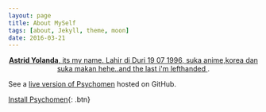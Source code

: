 ```yaml
---
layout: page
title: About MySelf
tags: [about, Jekyll, theme, moon]
date: 2016-03-21
---
```

    
<center><a href="http://astridyolanda.github.io/"><b>Astrid Yolanda</b>, its my name. Lahir di Duri 19 07 1996, suka anime,korea dan suka makan hehe..and the last i'm lefthanded </a> .</center>





See a [live version of Psychomen](http://astridyolanda.github.io/) hosted on GitHub.


      
[Install Psychomen](https://github.com/astridyolanda/){: .btn}
